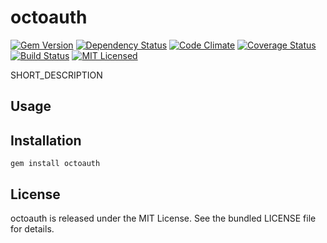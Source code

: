 octoauth
=========

[![Gem Version](https://img.shields.io/gem/v/octoauth.svg)](https://rubygems.org/gems/octoauth)
[![Dependency Status](https://img.shields.io/gemnasium/akerl/octoauth.svg)](https://gemnasium.com/akerl/octoauth)
[![Code Climate](https://img.shields.io/codeclimate/github/akerl/octoauth.svg)](https://codeclimate.com/github/akerl/octoauth)
[![Coverage Status](https://img.shields.io/coveralls/akerl/octoauth.svg)](https://coveralls.io/r/akerl/octoauth)
[![Build Status](https://img.shields.io/travis/akerl/octoauth.svg)](https://travis-ci.org/akerl/octoauth)
[![MIT Licensed](https://img.shields.io/badge/license-MIT-green.svg)](https://tldrlegal.com/license/mit-license)

SHORT_DESCRIPTION

## Usage

## Installation

    gem install octoauth

## License

octoauth is released under the MIT License. See the bundled LICENSE file for details.

